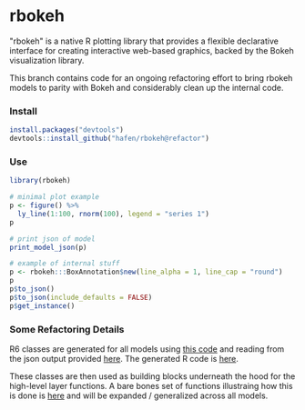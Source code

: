 # rbokeh

"rbokeh" is a native R plotting library that provides a flexible declarative interface for creating interactive web-based graphics, backed by the Bokeh visualization library.

This branch contains code for an ongoing refactoring effort to bring rbokeh models to parity with Bokeh and considerably clean up the internal code.

### Install

```r
install.packages("devtools")
devtools::install_github("hafen/rbokeh@refactor")
```

### Use

```r
library(rbokeh)

# minimal plot example
p <- figure() %>%
  ly_line(1:100, rnorm(100), legend = "series 1")
p

# print json of model
print_model_json(p)

# example of internal stuff
p <- rbokeh:::BoxAnnotation$new(line_alpha = 1, line_cap = "round")
p
p$to_json()
p$to_json(include_defaults = FALSE)
p$get_instance()
```

### Some Refactoring Details

R6 classes are generated for all models using [this code](https://github.com/hafen/rbokeh/blob/refactor/code-gen/process.R) and reading from the json output provided [here](https://gist.githubusercontent.com/bryevdv/de62a68029661a6e44169c17a34966f5/raw/997a5f1e7f92fea86b273a5c7c8bfaf246760d1e/gistfile1.txt). The generated R code is [here](https://github.com/hafen/rbokeh/blob/refactor/R/bk_model_autogen.R).

These classes are then used as building blocks underneath the hood for the high-level layer functions. A bare bones set of functions illustraing how this is done is [here](https://github.com/hafen/rbokeh/blob/refactor/R/barebones.R) and will be expanded / generalized across all models.
